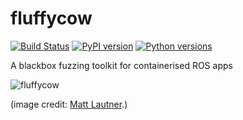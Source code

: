 # fluffycow

[![Build Status](https://travis-ci.org/ChrisTimperley/fluffycow.svg?branch=master)](https://travis-ci.org/ChrisTimperley/fluffycow)
[![PyPI version](https://badge.fury.io/py/fluffycow.svg)](https://badge.fury.io/py/fluffycow)
[![Python versions](https://img.shields.io/pypi/pyversions/fluffycow.svg)](https://pypi.org/project/fluffycow)

A blackbox fuzzing toolkit for containerised ROS apps

![fluffycow](https://static.boredpanda.com/blog/wp-content/uploads/2014/03/cute-fluffy-animals-33.jpg)

(image credit: [Matt Lautner](http://www.lautnerfarms.com/sires/texas-tornado/).)

